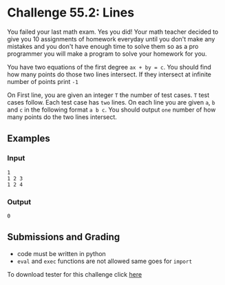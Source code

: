 # Challenge 55.2: Lines

You failed your last math exam. Yes you did! Your math teacher decided to give you 10 assignments of homework everyday until you don't make any mistakes and you don't have enough time to solve them so as a pro programmer you will make a program to solve your homework for you. 

You have two equations of the first degree `ax + by = c`. You should find how many points do those two lines intersect. If they intersect at infinite number of points print `-1`

On First line, you are given an integer `T` the number of test cases. `T` test cases follow. Each test case has `two` lines. On each line you are given `a`, `b` and `c` in the following format `a b c`. You should output `one` number of how many points do the two lines intersect.

## Examples

### Input 
```
1
1 2 3
1 2 4
```

### Output 
```
0
```

## Submissions and Grading 

- code must be written in python
- `eval` and `exec` functions are not allowed same goes for `import`

To download tester for this challenge click [here](https://downgit.github.io/#/home?url=https://github.com/Pomroka/TWT_Challenges_Tester/tree/main/PreviousChallenges/Challenge_55_2)
